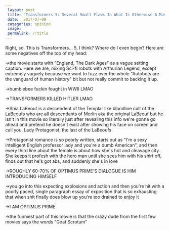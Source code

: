 ```yaml
---
 layout: post
 title: "Transformers 5: Several Small Flaws In What Is Otherwise A Masterpiece of Cinema"
 date:  2017-07-09
 categories: opinion 
 image:
 permalink: /:title
---
```


Right, so. This is Transformers... 5, I think? Where do I even begin? Here are some negatives off the top of my head: 

->the movie starts with "England, The Dark Ages" as a vague setting caption. Here we are, mixing Sci-fi robots with Arthurian Legend, except extremely vaguely because we want to fuzz over the whole "Autobots are the vanguard of human history" bit but not really commit to backing it up. 

->bumblebee fuckin fought in WWII LMAO 

->TRANSFORMERS KILLED HITLER LMAO 

->Shia LaBeouf is a descendent of the Templar like bloodline cult of the LaBeoufs who are all descendants of Merlin aka the original LaBeouf but he isn't in this movie so literally just after revealing this info we're gonna go ahead and pretend he doesn't exist after showing his face on screen and call you, Lady Protagonist, the last of the LaBeoufs 

->Protagonist romance is so poorly written, starts out as "I'm a sexy intelligent English professor lady and you're a dumb American", and then every third line about the female is about how she's hot and cleavage city. She keeps it profesh with the hero man until she sees him with his shirt off, finds out that he's got abs, and suddenly she's in love 

->ROUGHLY 60-70% OF OPTIMUS PRIME'S DIALOGUE IS HIM INTRODUCING HIMSELF 

->you go into this expecting explosions and action and then you're hit with a poorly paced, single paragraph essay of exposition that is so exhausting that when shit finally does blow up you're too drained to enjoy it 

->I AM OPTIMUS PRIME

->the funniest part of this movie is that the crazy dude from the first few movies says the words "Goat Scrotum"


